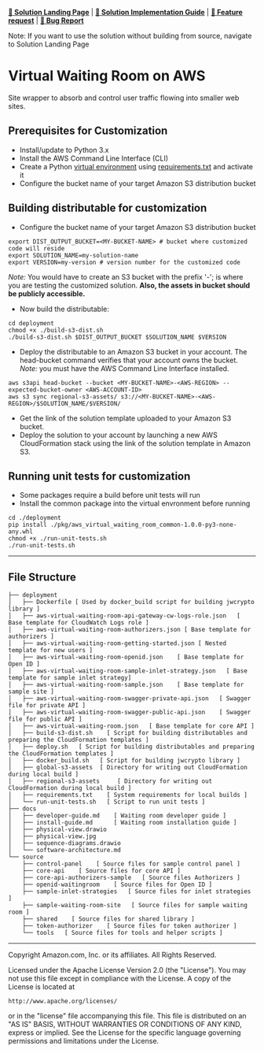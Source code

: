 **[🚀 Solution Landing Page](https://aws.amazon.com/solutions/implementations/aws-virtual-waiting-room/)** | **[📜 Solution Implementation Guide](https://docs.aws.amazon.com/solutions/latest/aws-virtual-waiting-room/welcome.html)** | **[🚧 Feature request](https://github.com/aws-solutions/aws-virtual-waiting-room/issues/new?assignees=&labels=feature-request%2C+enhancement&template=feature_request.md&title=)** | **[🐛 Bug Report](https://github.com/aws-solutions/aws-virtual-waiting-room/issues/new?assignees=&labels=bug%2C+triage&template=bug_report.md&title=)**

Note: If you want to use the solution without building from source, navigate to Solution Landing Page


# Virtual Waiting Room on AWS
Site wrapper to absorb and control user traffic flowing into smaller web sites.

<a name="prerequisites-for-customization"></a>
## Prerequisites for Customization
[//]: # (Add any prerequisites for customization steps. e.g. Prerequisite: Node.js>10)

* Install/update to Python 3.x
* Install the AWS Command Line Interface (CLI)
* Create a Python [virtual environment](https://docs.python.org/3.8/library/venv.html) using [requirements.txt](deployment/requirements.txt) and activate it
* Configure the bucket name of your target Amazon S3 distribution bucket


## Building distributable for customization
* Configure the bucket name of your target Amazon S3 distribution bucket
```
export DIST_OUTPUT_BUCKET=<MY-BUCKET-NAME> # bucket where customized code will reside
export SOLUTION_NAME=my-solution-name
export VERSION=my-version # version number for the customized code
```
_Note:_ You would have to create an S3 bucket with the prefix '<MY-BUCKET-NAME>-<AWS-REGION>'; <AWS-REGION> is where you are testing the customized solution. **Also, the assets in bucket should be publicly accessible.**

* Now build the distributable:
```
cd deployment
chmod +x ./build-s3-dist.sh 
./build-s3-dist.sh $DIST_OUTPUT_BUCKET $SOLUTION_NAME $VERSION 
```

* Deploy the distributable to an Amazon S3 bucket in your account. The head-bucket command verifies that your account owns the bucket. _Note:_ you must have the AWS Command Line Interface installed.
```
aws s3api head-bucket --bucket <MY-BUCKET-NAME>-<AWS-REGION> --expected-bucket-owner <AWS-ACCOUNT-ID>
aws s3 sync regional-s3-assets/ s3://<MY-BUCKET-NAME>-<AWS-REGION>/$SOLUTION_NAME/$VERSION/  
```

* Get the link of the solution template uploaded to your Amazon S3 bucket.
* Deploy the solution to your account by launching a new AWS CloudFormation stack using the link of the solution template in Amazon S3.

## Running unit tests for customization
* Some packages require a build before unit tests will run
* Install the common package into the virtual envronment before running
```
cd ./deployment
pip install ./pkg/aws_virtual_waiting_room_common-1.0.0-py3-none-any.whl
chmod +x ./run-unit-tests.sh  
./run-unit-tests.sh 
```

*** 

## File Structure

```
├── deployment
│   ├── Dockerfile [ Used by docker_build script for building jwcrypto library ]
│   ├── aws-virtual-waiting-room-api-gateway-cw-logs-role.json   [ Base template for CloudWatch Logs role ] 
│   ├── aws-virtual-waiting-room-authorizers.json [ Base template for authorizers ]
│   ├── aws-virtual-waiting-room-getting-started.json [ Nested template for new users ]
│   ├── aws-virtual-waiting-room-openid.json    [ Base template for Open ID ]
│   ├── aws-virtual-waiting-room-sample-inlet-strategy.json   [ Base template for sample inlet strategy]
│   ├── aws-virtual-waiting-room-sample.json    [ Base template for sample site ]
│   ├── aws-virtual-waiting-room-swagger-private-api.json   [ Swagger file for private API ]
│   ├── aws-virtual-waiting-room-swagger-public-api.json    [ Swagger file for public API ]
│   ├── aws-virtual-waiting-room.json   [ Base template for core API ]
│   ├── build-s3-dist.sh    [ Script for building distributables and preparing the CloudFormation templates ]
│   ├── deploy.sh   [ Script for building distributables and preparing the CloudFormation templates ]
│   ├── docker_build.sh   [ Script for building jwcrypto library ]
│   ├── global-s3-assets  [ Directory for writing out CloudFormation during local build ]
│   ├── regional-s3-assets     [ Directory for writing out CloudFormation during local build ]
│   ├── requirements.txt    [ System requirements for local builds ]
│   └── run-unit-tests.sh   [ Script to run unit tests ]
├── docs
│   ├── developer-guide.md    [ Waiting room developer guide ]
│   ├── install-guide.md      [ Waiting room installation guide ]
│   ├── physical-view.drawio
│   ├── physical-view.jpg
│   ├── sequence-diagrams.drawio
│   └── software-architecture.md
└── source
    ├── control-panel    [ Source files for sample control panel ]
    ├── core-api    [ Source files for core API ]
    ├── core-api-authorizers-sample   [ Source files Authorizers ]
    ├── openid-waitingroom    [ Source files for Open ID ]
    ├── sample-inlet-strategies   [ Source files for inlet strategies ]
    ├── sample-waiting-room-site   [ Source files for sample waiting room ]
    ├── shared    [ Source files for shared library ]
    ├── token-authorizer    [ Source files for token authorizer ]
    └── tools   [ Source files for tools and helper scripts ]
```

***


Copyright Amazon.com, Inc. or its affiliates. All Rights Reserved.

Licensed under the Apache License Version 2.0 (the "License"). You may not use this file except in compliance with the License. A copy of the License is located at

    http://www.apache.org/licenses/

or in the "license" file accompanying this file. This file is distributed on an "AS IS" BASIS, WITHOUT WARRANTIES OR CONDITIONS OF ANY KIND, express or implied. See the License for the specific language governing permissions and limitations under the License.
